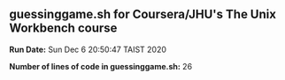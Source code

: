 ## guessinggame.sh for Coursera/JHU's The Unix Workbench course

**Run Date:** Sun Dec 6 20:50:47 TAIST 2020

**Number of lines of code in guessinggame.sh:** 26
